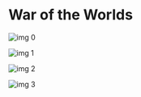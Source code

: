 # War of the Worlds

![img 0](https://i.imgur.com/cQ6M6Wa.jpg)

![img 1](https://i.imgur.com/hn1CMpL.png)

![img 2](https://i.imgur.com/i7lIC1B.jpg)

![img 3](https://i.imgur.com/wfdaC7Z.jpg)

